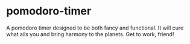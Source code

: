 # pomodoro-timer

A pomodoro timer designed to be both fancy and functional. It will cure what ails you and bring harmony to the planets. Get to work, friend!
